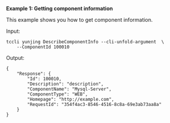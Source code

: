 **Example 1: Getting component information**

This example shows you how to get component information.

Input: 

```
tccli yunjing DescribeComponentInfo --cli-unfold-argument  \
    --ComponentId 100010
```

Output: 
```
{
    "Response": {
        "Id": 100010,
        "Description": "description",
        "ComponentName": "Mysql-Server",
        "ComponentType": "WEB",
        "Homepage": "http://example.com",
        "RequestId": "354f4ac3-8546-4516-8c8a-69e3ab73aa8a"
    }
}
```


